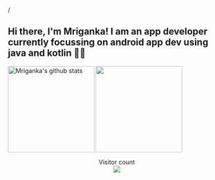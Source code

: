 <p align="left">/

## Hi there, I'm Mriganka! I am an app developer currently focussing on android app dev using java and kotlin 👋🏻 
<!--
I'm Android Developer with a serious passion for UI effects, animations and creating intuitive, dynamic user experiences with highly scalable backend. <br>
<br>
🌱 I’m currently learning Firebase, Handling JSON data <br>
  <p>
<br>
-->
<img align="left" height="200px" src="https://github-readme-stats.vercel.app/api?username=glitch-droid&show_icons=true&count_private=true&title_color=e6005c" alt="Mriganka's github stats" />
<img align="centre" height="200px" src="https://github-readme-stats.vercel.app/api/top-langs/?username=glitch-droid&title_color=e6005c" />

<p align="center"> 
  Visitor count<br>
  <img src="https://profile-counter.glitch.me/glitch-droid/count.svg" />
</p>

<p align="right">

</p>

